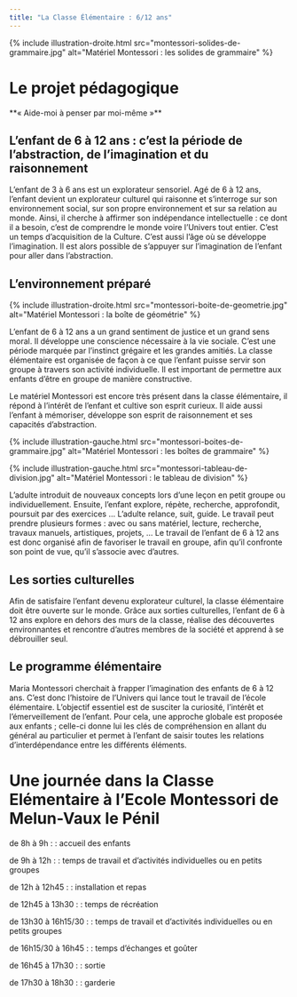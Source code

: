 ```yaml
---
title: "La Classe Élémentaire : 6/12 ans"
---
```


{% include illustration-droite.html src="montessori-solides-de-grammaire.jpg" alt="Matériel Montessori : les solides de grammaire" %}

# Le projet pédagogique

<p class="rose centre">
**« Aide-moi à penser par moi-même »**
</p>

## L’enfant de 6 à 12 ans : c’est la période de l’abstraction, de l’imagination et du raisonnement

L’enfant de 3 à 6 ans est un explorateur sensoriel. Agé de 6 à 12 ans, l’enfant devient un explorateur culturel qui raisonne et s’interroge sur son environnement social, sur son propre environnement et sur sa relation au monde. Ainsi, il cherche à affirmer son indépendance intellectuelle : ce dont il a besoin, c’est de comprendre le monde voire l’Univers tout entier. C’est un temps d’acquisition de la Culture.
C’est aussi l’âge où se développe l’imagination. Il est alors possible de s’appuyer sur l’imagination de l’enfant pour aller dans l’abstraction.

## L’environnement préparé

{% include illustration-droite.html src="montessori-boite-de-geometrie.jpg" alt="Matériel Montessori : la boîte de géométrie" %}

L’enfant de 6 à 12 ans a un grand sentiment de justice et un grand sens moral. Il développe une conscience nécessaire à la vie sociale. C’est une période marquée par l’instinct grégaire et les grandes amitiés.
La classe élémentaire est organisée de façon à ce que l’enfant puisse servir son groupe à travers son activité individuelle. Il est important de permettre aux enfants d’être en groupe de manière constructive.

Le matériel Montessori est encore très présent dans la classe élémentaire, il répond à l’intérêt de l’enfant et cultive son esprit curieux. Il aide aussi l’enfant à mémoriser, développe son esprit de raisonnement et ses capacités d’abstraction.

{% include illustration-gauche.html src="montessori-boites-de-grammaire.jpg" alt="Matériel Montessori : les boîtes de grammaire" %}

{% include illustration-gauche.html src="montessori-tableau-de-division.jpg" alt="Matériel Montessori : le tableau de division" %}

<div class="clearfix"></div>

L’adulte introduit de nouveaux concepts lors d’une leçon en petit groupe ou individuellement. Ensuite, l’enfant explore, répète, recherche, approfondit, poursuit par des exercices … L’adulte relance, suit, guide. Le travail peut prendre plusieurs formes : avec ou sans matériel, lecture, recherche, travaux manuels, artistiques, projets, …
Le travail de l’enfant de 6 à 12 ans est donc organisé afin de favoriser le travail en groupe, afin qu’il confronte son point de vue, qu’il s’associe avec d’autres.

## Les sorties culturelles

Afin de satisfaire l’enfant devenu explorateur culturel, la classe élémentaire doit être ouverte sur le monde. Grâce aux sorties culturelles, l’enfant de 6 à 12 ans explore en dehors des murs de la classe, réalise des découvertes environnantes et rencontre d’autres membres de la société et apprend à se débrouiller seul.

## Le programme élémentaire

Maria Montessori cherchait à frapper l’imagination des enfants de 6 à 12 ans. C’est donc l’<span class="rose">histoire de l’Univers</span> qui lance tout le travail de l’école élémentaire. L’objectif essentiel est de susciter <span class="rose">la curiosité, l’intérêt et l’émerveillement</span> de l’enfant. Pour cela, une approche globale est proposée aux enfants ; celle-ci donne lui les clés de compréhension en allant du général au particulier et permet à l’enfant de saisir toutes les relations d’interdépendance entre les différents éléments.

# Une journée dans la Classe Elémentaire à l’Ecole Montessori de Melun-Vaux le Pénil

de 8h à 9h :
: accueil des enfants

de 9h à 12h :
: temps de travail et d’activités individuelles ou en petits groupes

de 12h à 12h45 :
: installation et repas

de 12h45 à 13h30 :
: temps de récréation

de 13h30 à 16h15/30 :
: temps de travail et d’activités individuelles ou en petits groupes

de 16h15/30 à 16h45 :
: temps d’échanges et goûter

de 16h45 à 17h30 :
: sortie

de 17h30 à 18h30 :
: garderie
